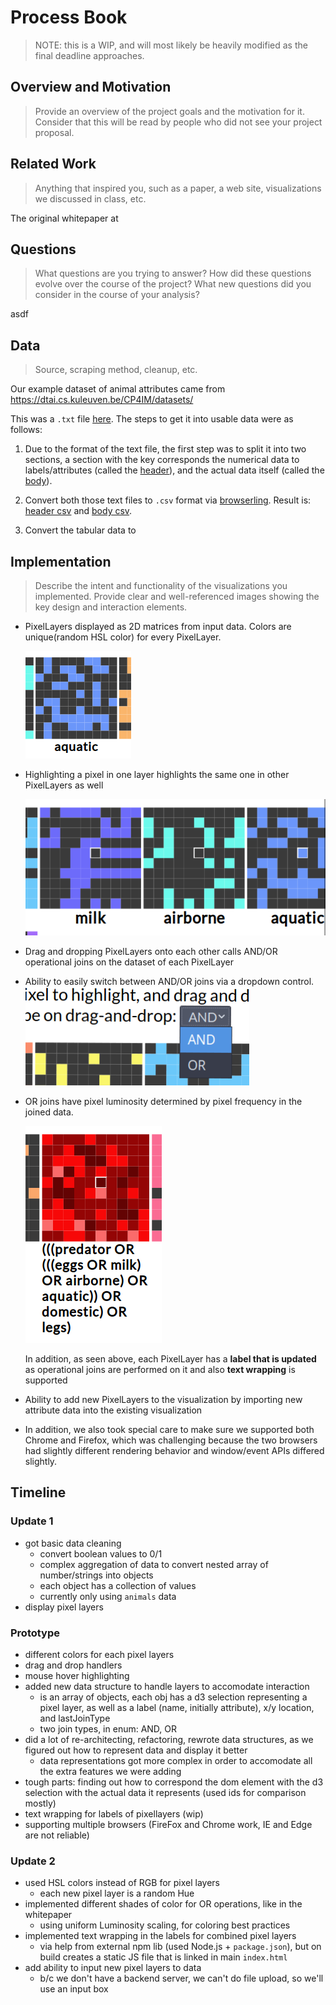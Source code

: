 # Process Book

> NOTE: this is a WIP, and will most likely be heavily modified as the final deadline approaches.



Overview and Motivation
---
> Provide an overview of the project goals and the motivation for it. Consider that this will be read by people who did not see your project proposal.


    
Related Work
---
>Anything that inspired you, such as a paper, a web site, visualizations we discussed in class, etc.

The original whitepaper at
    
Questions
---
> What questions are you trying to answer? How did these questions evolve over the course of the project? What new questions did you consider in the course of your analysis?

asdf

Data
---
> Source, scraping method, cleanup, etc.
> 
Our example dataset of animal attributes came from https://dtai.cs.kuleuven.be/CP4IM/datasets/

This was a `.txt` file [here](/src/data/zoo-raw.txt). The steps to get it into usable data were as follows:

1. Due to the format of the text file, the first step was to split it into two sections, a section with the key corresponds the numerical data to labels/attributes (called the [header]((/src/data/zoo-header.txt))), and the actual data itself (called the [body](/src/data/zoo-body.txt)).
2. Convert both those text files to `.csv` format via [browserling](https://www.browserling.com/tools/text-to-csv). Result is:
   [header csv](/src/data/zoo-header.csv) and [body csv](src/data/zoo-body.csv).
   
3. Convert the tabular data to 

    
Implementation
---
> Describe the intent and functionality of the visualizations you implemented. Provide clear and well-referenced images showing the key design and interaction elements.


- PixelLayers displayed as 2D matrices from input data. Colors are unique(random HSL color) for every PixelLayer.
  
  ![Pixel Layer](./images/pixellayer.png)


- Highlighting a pixel in one layer highlights the same one in other PixelLayers as well
    
    ![Hover corresponding pixels](./images/hover.png)

- Drag and dropping PixelLayers onto each other calls AND/OR operational joins on the dataset of each PixelLayer

    

- Ability to easily switch between AND/OR joins via a dropdown control.
    ![And/Or select](./images/and-or.png)

- OR joins have pixel luminosity determined by pixel frequency in the joined data.
  
    ![OR join](./images/or.png)


    In addition, as seen above, each PixelLayer has a **label that is updated** as operational joins are performed on it and also **text wrapping** is supported


- Ability to add new PixelLayers to the visualization by importing new attribute data into the existing visualization


- In addition, we also took special care to make sure we supported both Chrome and Firefox, which was challenging because the two browsers had slightly different rendering behavior and window/event APIs differed slightly.


Timeline
---

### Update 1

- got basic data cleaning
  - convert boolean values to 0/1
  - complex aggregation of data to convert nested array of number/strings into objects
  - each object has a collection of values
  - currently only using `animals` data
- display pixel layers

### Prototype

- different colors for each pixel layers
- drag and drop handlers
- mouse hover highlighting
- added new data structure to handle layers to accomodate interaction
  - is an array of objects, each obj has a d3 selection representing a pixel layer, as well as a label (name, initially attribute), x/y location, and lastJoinType
  - two join types, in enum: AND, OR
- did a lot of re-architecting, refactoring, rewrote data structures, as we figured out how to represent data and display it better
  - data representations got more complex in order to accomodate all the extra features we were adding
- tough parts: finding out how to correspond the dom element with the d3 selection with the actual data it represents (used ids for comparison mostly)
- text wrapping for labels of pixellayers (wip)
- supporting multiple browsers (FireFox and Chrome work, IE and Edge are not reliable)

### Update 2

- used HSL colors instead of RGB for pixel layers
    - each new pixel layer is a random Hue
- implemented different shades of color for OR operations, like in the whitepaper
    - using uniform Luminosity scaling, for coloring best practices
- implemented text wrapping in the labels for combined pixel layers
    - via help from external npm lib (used Node.js + `package.json`), but on build creates a static JS file that is linked in main `index.html`
- add ability to input new pixel layers to data
    - b/c we don't have a backend server, we can't do file upload, so we'll use an input box
